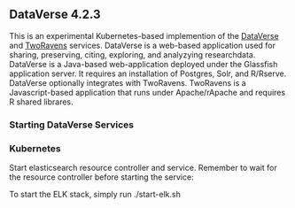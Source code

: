 ## DataVerse 4.2.3

This is an experimental Kubernetes-based implemention of the [DataVerse](http://dataverse.org/) and [TwoRavens](http://datascience.iq.harvard.edu/about-tworavens) services. DataVerse is a web-based application used for sharing, preserving, citing, exploring, and analyzying researchdata. DataVerse is a Java-based web-application deployed under the Glassfish application server.  It requires an installation of Postgres, Solr, and R/Rserve. DataVerse optionally integrates with TwoRavens.  TwoRavens is a Javascript-based application that runs under Apache/rApache and requires R shared librares.

### Starting DataVerse Services


### Kubernetes

Start elasticsearch resource controller and service. Remember to wait for the resource controller before starting the service:

To start the ELK stack, simply run ./start-elk.sh

